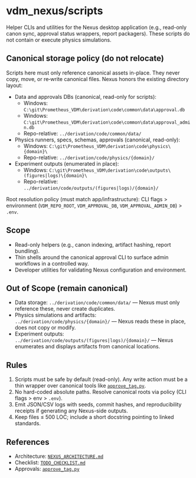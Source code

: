 # vdm_nexus/scripts

Helper CLIs and utilities for the Nexus desktop application (e.g., read-only canon sync, approval status wrappers, report packagers). These scripts do not contain or execute physics simulations.

## Canonical storage policy (do not relocate)

Scripts here must only reference canonical assets in-place. They never copy, move, or re‑write canonical files. Nexus honors the existing directory layout:

- Data and approvals DBs (canonical, read-only for scripts):
  - Windows: `C:\git\Prometheus_VDM\derivation\code\common\data\approval.db`
  - Windows: `C:\git\Prometheus_VDM\derivation\code\common\data\approval_admin.db`
  - Repo-relative: `../derivation/code/common/data/`
- Physics runners, specs, schemas, approvals (canonical, read-only):
  - Windows: `C:\git\Prometheus_VDM\derivation\code\physics\{domain}\`
  - Repo-relative: `../derivation/code/physics/{domain}/`
- Experiment outputs (enumerated in place):
  - Windows: `C:\git\Prometheus_VDM\derivation\code\outputs\(figures|logs)\{domain}\`
  - Repo-relative: `../derivation/code/outputs/(figures|logs)/{domain}/`

Root resolution policy (must match app/infrastructure): CLI flags > environment (`VDM_REPO_ROOT`, `VDM_APPROVAL_DB`, `VDM_APPROVAL_ADMIN_DB`) > `.env`.

## Scope

- Read-only helpers (e.g., canon indexing, artifact hashing, report bundling).
- Thin shells around the canonical approval CLI to surface admin workflows in a controlled way.
- Developer utilities for validating Nexus configuration and environment.

## Out of Scope (remain canonical)

- Data storage: `../derivation/code/common/data/` — Nexus must only reference these, never create duplicates.
- Physics simulations and artifacts: `../derivation/code/physics/{domain}/` — Nexus reads these in place, does not copy or modify.
- Experiment outputs: `../derivation/code/outputs/(figures|logs)/{domain}/` — Nexus enumerates and displays artifacts from canonical locations.

## Rules

1. Scripts must be safe by default (read-only). Any write action must be a thin wrapper over canonical tools like [`approve_tag.py`](../../derivation/code/common/authorization/approve_tag.py:1).
2. No hard-coded absolute paths. Resolve canonical roots via policy (CLI flags > env > `.env`).
3. Emit JSON/CSV logs with seeds, commit hashes, and reproducibility receipts if generating any Nexus-side outputs.
4. Keep files ≤ 500 LOC; include a short docstring pointing to linked standards.

## References

- Architecture: [`NEXUS_ARCHITECTURE.md`](../../VDM_Nexus/NEXUS_ARCHITECTURE.md:129)
- Checklist: [`TODO_CHECKLIST.md`](../../VDM_Nexus/TODO_CHECKLIST.md:129)
- Approvals: [`approve_tag.py`](../../derivation/code/common/authorization/approve_tag.py:1)
